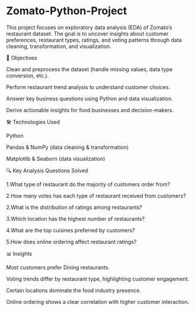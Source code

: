 # Zomato-Python-Project
This project focuses on exploratory data analysis (EDA) of Zomato’s restaurant dataset. The goal is to uncover insights about customer preferences, restaurant types, ratings, and voting patterns through data cleaning, transformation, and visualization.

📌 Objectives

Clean and preprocess the dataset (handle missing values, data type conversion, etc.).

Perform restaurant trend analysis to understand customer choices.

Answer key business questions using Python and data visualization.

Derive actionable insights for food businesses and decision-makers.

🛠️ Technologies Used

Python

Pandas & NumPy (data cleaning & transformation)

Matplotlib & Seaborn (data visualization)

🔍 Key Analysis Questions Solved

1.What type of restaurant do the majority of customers order from?

2.How many votes has each type of restaurant received from customers?

2.What is the distribution of ratings among restaurants?

3.Which location has the highest number of restaurants?

4.What are the top cuisines preferred by customers?

5.How does online ordering affect restaurant ratings?

📊 Insights

Most customers prefer Dining restaurants.

Voting trends differ by restaurant type, highlighting customer engagement.

Certain locations dominate the food industry presence.

Online ordering shows a clear correlation with higher customer interaction.
